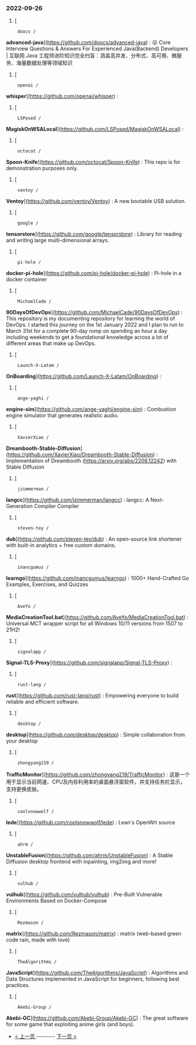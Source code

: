 ### 2022-09-26 
1. [
    

        doocs /
**advanced-java**](https://github.com/doocs/advanced-java) : 😮 Core Interview Questions & Answers For Experienced Java(Backend) Developers | 互联网 Java 工程师进阶知识完全扫盲：涵盖高并发、分布式、高可用、微服务、海量数据处理等领域知识
1. [
    

        openai /
**whisper**](https://github.com/openai/whisper) : 
1. [
    

        LSPosed /
**MagiskOnWSALocal**](https://github.com/LSPosed/MagiskOnWSALocal) : 
1. [
    

        octocat /
**Spoon-Knife**](https://github.com/octocat/Spoon-Knife) : This repo is for demonstration purposes only.
1. [
    

        ventoy /
**Ventoy**](https://github.com/ventoy/Ventoy) : A new bootable USB solution.
1. [
    

        google /
**tensorstore**](https://github.com/google/tensorstore) : Library for reading and writing large multi-dimensional arrays.
1. [
    

        pi-hole /
**docker-pi-hole**](https://github.com/pi-hole/docker-pi-hole) : Pi-hole in a docker container
1. [
    

        MichaelCade /
**90DaysOfDevOps**](https://github.com/MichaelCade/90DaysOfDevOps) : This repository is my documenting repository for learning the world of DevOps. I started this journey on the 1st January 2022 and I plan to run to March 31st for a complete 90-day romp on spending an hour a day including weekends to get a foundational knowledge across a lot of different areas that make up DevOps.
1. [
    

        Launch-X-Latam /
**OnBoarding**](https://github.com/Launch-X-Latam/OnBoarding) : 
1. [
    

        ange-yaghi /
**engine-sim**](https://github.com/ange-yaghi/engine-sim) : Combustion engine simulator that generates realistic audio.
1. [
    

        XavierXiao /
**Dreambooth-Stable-Diffusion**](https://github.com/XavierXiao/Dreambooth-Stable-Diffusion) : Implementation of Dreambooth (https://arxiv.org/abs/2208.12242) with Stable Diffusion
1. [
    

        jzimmerman /
**langcc**](https://github.com/jzimmerman/langcc) : langcc: A Next-Generation Compiler Compiler
1. [
    

        steven-tey /
**dub**](https://github.com/steven-tey/dub) : An open-source link shortener with built-in analytics + free custom domains.
1. [
    

        inancgumus /
**learngo**](https://github.com/inancgumus/learngo) : 1000+ Hand-Crafted Go Examples, Exercises, and Quizzes
1. [
    

        AveYo /
**MediaCreationTool.bat**](https://github.com/AveYo/MediaCreationTool.bat) : Universal MCT wrapper script for all Windows 10/11 versions from 1507 to 21H2!
1. [
    

        signalapp /
**Signal-TLS-Proxy**](https://github.com/signalapp/Signal-TLS-Proxy) : 
1. [
    

        rust-lang /
**rust**](https://github.com/rust-lang/rust) : Empowering everyone to build reliable and efficient software.
1. [
    

        desktop /
**desktop**](https://github.com/desktop/desktop) : Simple collaboration from your desktop
1. [
    

        zhongyang219 /
**TrafficMonitor**](https://github.com/zhongyang219/TrafficMonitor) : 这是一个用于显示当前网速、CPU及内存利用率的桌面悬浮窗软件，并支持任务栏显示，支持更换皮肤。
1. [
    

        coolsnowwolf /
**lede**](https://github.com/coolsnowwolf/lede) : Lean's OpenWrt source
1. [
    

        ahrm /
**UnstableFusion**](https://github.com/ahrm/UnstableFusion) : A Stable Diffusion desktop frontend with inpainting, img2img and more!
1. [
    

        vulhub /
**vulhub**](https://github.com/vulhub/vulhub) : Pre-Built Vulnerable Environments Based on Docker-Compose
1. [
    

        Rezmason /
**matrix**](https://github.com/Rezmason/matrix) : matrix (web-based green code rain, made with love)
1. [
    

        TheAlgorithms /
**JavaScript**](https://github.com/TheAlgorithms/JavaScript) : Algorithms and Data Structures implemented in JavaScript for beginners, following best practices.
1. [
    

        Akebi-Group /
**Akebi-GC**](https://github.com/Akebi-Group/Akebi-GC) : The great software for some game that exploiting anime girls (and boys). 

- [ < 上一页 ](https://github.com/able8/github-trending-daily-record/blob/master/2022-09-25.md) -------- [ 下一页 > ](https://github.com/able8/github-trending-daily-record/blob/master/2022-09-27.md)
